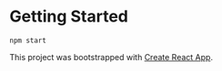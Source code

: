 # Getting Started

```
npm start
```

This project was bootstrapped with [Create React App](https://github.com/facebook/create-react-app).
